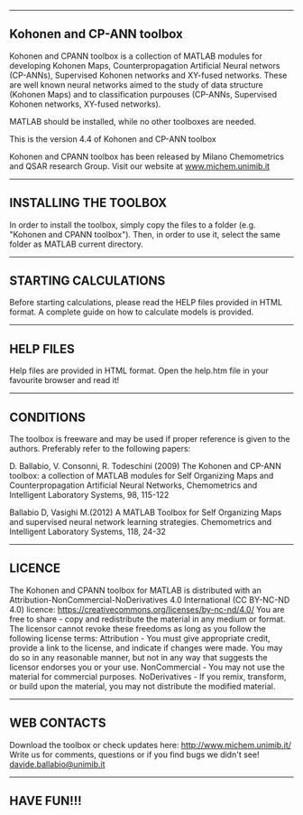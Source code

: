 --------------------------------------------
Kohonen and CP-ANN toolbox
--------------------------------------------
Kohonen and CPANN toolbox is a collection of MATLAB modules for developing Kohonen Maps, Counterpropagation Artificial Neural networs (CP-ANNs), Supervised Kohonen networks and XY-fused networks. These are well known neural networks aimed to the study of data structure (Kohonen Maps) and to classification purpouses (CP-ANNs, Supervised Kohonen networks, XY-fused networks). 

MATLAB should be installed, while no other toolboxes are needed. 

This is the version 4.4 of Kohonen and CP-ANN toolbox

Kohonen and CPANN toolbox has been released by Milano Chemometrics and QSAR research Group.
Visit our website at www.michem.unimib.it


--------------------------------------------
INSTALLING THE TOOLBOX
--------------------------------------------
In order to install the toolbox, simply copy the files to a folder (e.g. "Kohonen and CPANN toolbox"). 
Then, in order to use it, select the same folder as MATLAB current directory. 


---------------------------------------------
STARTING CALCULATIONS
--------------------------------------------
Before starting calculations, please read the HELP files provided in HTML format.
A complete guide on how to calculate models is provided.


--------------------------------------------
HELP FILES
--------------------------------------------
Help files are provided in HTML format. Open the help.htm file in your favourite browser and read it!


--------------------------------------------
CONDITIONS
--------------------------------------------
The toolbox is freeware and may be used if proper reference is given to the authors. Preferably refer to the following papers:

D. Ballabio, V. Consonni, R. Todeschini (2009) The Kohonen and CP-ANN toolbox: a collection of MATLAB modules for Self Organizing Maps and Counterpropagation Artificial Neural Networks, Chemometrics and Intelligent Laboratory Systems, 98, 115-122

Ballabio D, Vasighi M.(2012) A MATLAB Toolbox for Self Organizing Maps and supervised neural network learning strategies. Chemometrics and Intelligent Laboratory Systems, 118, 24-32


--------------------------------------------
LICENCE
--------------------------------------------
The Kohonen and CPANN toolbox for MATLAB is distributed with an Attribution-NonCommercial-NoDerivatives 4.0 International (CC BY-NC-ND 4.0) licence: 
https://creativecommons.org/licenses/by-nc-nd/4.0/
You are free to share - copy and redistribute the material in any medium or format. The licensor cannot revoke these freedoms as long as you follow the following license terms:
Attribution - You must give appropriate credit, provide a link to the license, and indicate if changes were made. You may do so in any reasonable manner, but not in any way that suggests the licensor endorses you or your use.
NonCommercial - You may not use the material for commercial purposes.
NoDerivatives - If you remix, transform, or build upon the material, you may not distribute the modified material.


--------------------------------------------
WEB CONTACTS
--------------------------------------------
Download the toolbox or check updates here: http://www.michem.unimib.it/
Write us for comments, questions or if you find bugs we didn't see!
davide.ballabio@unimib.it


--------------------------------------------
HAVE FUN!!!
--------------------------------------------



